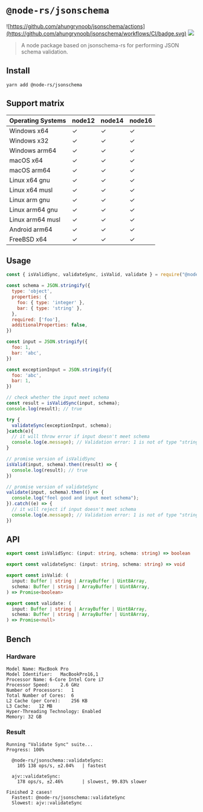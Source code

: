 # `@node-rs/jsonschema`

![https://github.com/ahungrynoob/jsonschema/actions](https://github.com/ahungrynoob/jsonschema/workflows/CI/badge.svg)
![](https://img.shields.io/npm/dm/@node-rs/jsonschema.svg?sanitize=true)

> A node package based on jsonschema-rs for performing JSON schema validation.

## Install

```
yarn add @node-rs/jsonschema
```

## Support matrix

| Operating Systems| node12 | node14 | node16 |
| ---------------- | ------ | ------ | ------ |
| Windows x64      | ✓      | ✓      | ✓      |
| Windows x32      | ✓      | ✓      | ✓      |
| Windows arm64    | ✓      | ✓      | ✓      |
| macOS x64        | ✓      | ✓      | ✓      |
| macOS arm64      | ✓      | ✓      | ✓      |
| Linux x64 gnu    | ✓      | ✓      | ✓      |
| Linux x64 musl   | ✓      | ✓      | ✓      |
| Linux arm gnu    | ✓      | ✓      | ✓      |
| Linux arm64 gnu  | ✓      | ✓      | ✓      |
| Linux arm64 musl | ✓      | ✓      | ✓      |
| Android arm64    | ✓      | ✓      | ✓      |
| FreeBSD x64      | ✓      | ✓      | ✓      |

## Usage
```javascript
const { isValidSync, validateSync, isValid, validate } = require("@node-rs/jsonschema");

const schema = JSON.stringify({
  type: 'object',
  properties: {
    foo: { type: 'integer' },
    bar: { type: 'string' },
  },
  required: ['foo'],
  additionalProperties: false,
})

const input = JSON.stringify({
  foo: 1,
  bar: 'abc',
})

const exceptionInput = JSON.stringify({
  foo: 'abc',
  bar: 1,
})

// check whether the input meet schema
const result = isValidSync(input, schema);
console.log(result); // true

try {
  validateSync(exceptionInput, schema);
}catch(e){
  // it will throw error if input doesn't meet schema
  console.log(e.message); // Validation error: 1 is not of type "string"; Instance path: /bar; \nValidation error: "abc" is not of type "integer"; Instance path: /foo; \n
}

// promise version of isValidSync
isValid(input, schema).then((result) => {
  console.log(result); // true
})

// promise version of validateSync
validate(input, schema).then(() => {
  console.log("feel good and input meet schema");
}).catch((e) => {
  // it will reject if input doesn't meet schema
  console.log(e.message); // Validation error: 1 is not of type "string"; Instance path: /bar; \nValidation error: "abc" is not of type "integer"; Instance path: /foo; \n
})
```

## API
```typescript
export const isValidSync: (input: string, schema: string) => boolean

export const validateSync: (input: string, schema: string) => void

export const isValid: (
  input: Buffer | string | ArrayBuffer | Uint8Array,
  schema: Buffer | string | ArrayBuffer | Uint8Array,
) => Promise<boolean>

export const validate: (
  input: Buffer | string | ArrayBuffer | Uint8Array,
  schema: Buffer | string | ArrayBuffer | Uint8Array,
) => Promise<null>
```

## Bench

### Hardware
```
Model Name:	MacBook Pro
Model Identifier:	MacBookPro16,1
Processor Name:	6-Core Intel Core i7
Processor Speed:	2.6 GHz
Number of Processors:	1
Total Number of Cores:	6
L2 Cache (per Core):	256 KB
L3 Cache:	12 MB
Hyper-Threading Technology:	Enabled
Memory:	32 GB
```
### Result
```
Running "Validate Sync" suite...
Progress: 100%

  @node-rs/jsonschema::validateSync:
    105 138 ops/s, ±2.04%   | fastest

  ajv::validateSync:
    178 ops/s, ±2.46%       | slowest, 99.83% slower

Finished 2 cases!
  Fastest: @node-rs/jsonschema::validateSync
  Slowest: ajv::validateSync
```